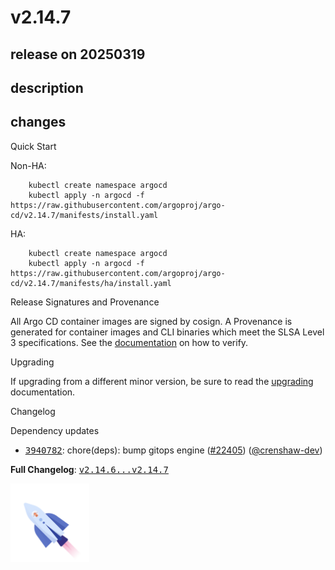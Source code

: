 # v2.14.7

## release on 20250319

## description

## changes

Quick Start

Non-HA:

        kubectl create namespace argocd
        kubectl apply -n argocd -f https://raw.githubusercontent.com/argoproj/argo-cd/v2.14.7/manifests/install.yaml

HA:

        kubectl create namespace argocd
        kubectl apply -n argocd -f https://raw.githubusercontent.com/argoproj/argo-cd/v2.14.7/manifests/ha/install.yaml

Release Signatures and Provenance

All Argo CD container images are signed by cosign. A Provenance is generated for container images and CLI binaries which meet the SLSA Level 3 specifications. See the <a href="https://argo-cd.readthedocs.io/en/stable/operator-manual/signed-release-assets" rel="nofollow">documentation</a> on how to verify.

Upgrading

If upgrading from a different minor version, be sure to read the <a href="https://argo-cd.readthedocs.io/en/stable/operator-manual/upgrading/overview/" rel="nofollow">upgrading</a> documentation.

Changelog

Dependency updates

* <a class="commit-link" data-hovercard-type="commit" data-hovercard-url="https://github.com/argoproj/argo-cd/commit/39407827d31e0a35593faef9af06464209d35d3f/hovercard" href="https://github.com/argoproj/argo-cd/commit/39407827d31e0a35593faef9af06464209d35d3f"><tt>3940782</tt></a>: chore(deps): bump gitops engine (<a class="issue-link js-issue-link" data-error-text="Failed to load title" data-id="2931920692" data-permission-text="Title is private" data-url="https://github.com/argoproj/argo-cd/issues/22405" data-hovercard-type="pull_request" data-hovercard-url="/argoproj/argo-cd/pull/22405/hovercard" href="https://github.com/argoproj/argo-cd/pull/22405">#22405</a>) (<a class="user-mention notranslate" data-hovercard-type="user" data-hovercard-url="/users/crenshaw-dev/hovercard" data-octo-click="hovercard-link-click" data-octo-dimensions="link_type:self" href="https://github.com/crenshaw-dev">@crenshaw-dev</a>)

<strong>Full Changelog</strong>: <a class="commit-link" href="https://github.com/argoproj/argo-cd/compare/v2.14.6...v2.14.7"><tt>v2.14.6...v2.14.7</tt></a>

<a href="https://argoproj.github.io/cd/" rel="nofollow"><img src="https://raw.githubusercontent.com/argoproj/argo-site/master/content/pages/cd/gitops-cd.png" width="25%" style="max-width: 100%;"></a>

